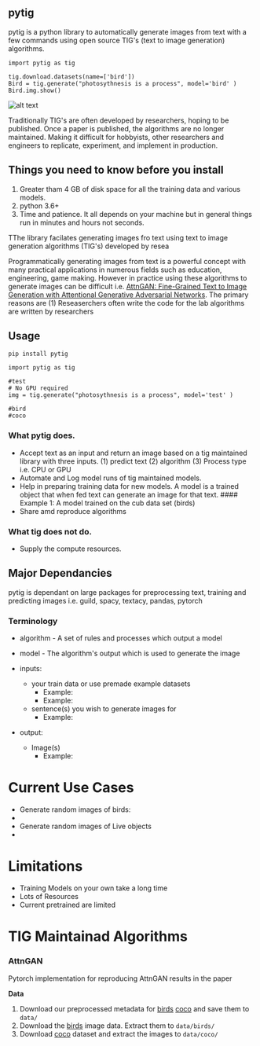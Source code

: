 ## pytig

pytig is a python library to automatically generate images from text with a few commands using open source TIG's (text to image generation) algorithms.

    import pytig as tig

    tig.download.datasets(name=['bird'])
    Bird = tig.generate("photosythnesis is a process", model='bird' )
    Bird.img.show()

   ![alt text](example_bird.PNG)

Traditionally TIG's are often developed by researchers, hoping to be published.  Once a paper is published, the algorithms are no longer maintained. Making it difficult for hobbyists, other researchers and engineers to replicate, experiment, and implement in production.

## Things you need to know before you install
1. Greater tham 4 GB of disk space for all the training data and various models.
2. python 3.6+
3. Time and patience.  It all depends on your machine but in general things run in minutes and hours not seconds.





TThe library facilates generating images fro text  using text to image generation algorithms (TIG's) developed by resea






Programmatically generating images from text is a powerful concept with many practical applications in numerous fields such as education, engineering, game making. However in practice using these algorithms to generate images can be difficult i.e. [AttnGAN: Fine-Grained Text to Image Generation
with Attentional Generative Adversarial Networks](http://openaccess.thecvf.com/content_cvpr_2018/papers/Xu_AttnGAN_Fine-Grained_Text_CVPR_2018_paper.pdf). The primary reasons are (1) Reseaserchers often write the code for the lab algorithms are written by researchers

## Usage
`pip install pytig`

    import pytig as tig

    #test
    # No GPU required
    img = tig.generate("photosythnesis is a process", model='test' )

    #bird
    #coco




### What pytig does.
- Accept text as an input and return an image based on a tig maintained library with three inputs.
    (1) predict text
    (2) algorithm
    (3) Process type i.e. CPU or GPU
- Automate and Log model runs of tig maintained models.
- Help in preparing training data for new models.  A model is a trained object that when fed text can generate an image for that text.
        #### Example 1:
        A model trained on the cub data set (birds)
- Share amd reproduce algorithms

### What tig does not do.
- Supply the compute resources.


## Major Dependancies
pytig is dependant on large packages for preprocessing text, training and predicting images i.e. guild, spacy, textacy, pandas, pytorch

### Terminology
- algorithm - A set of rules and processes which output a model
- model - The algorithm's output which is used to generate the image

- inputs:
    - your train data or use premade example datasets
        -   Example:
        -   Example:
    - sentence(s) you wish to generate images for
        -   Example:
- output:
    -  Image(s)
        -   Example:





# Current Use Cases
- Generate random images of birds:
-
- Generate random images of Live objects
-

# Limitations
- Training Models on your own take a long time
- Lots of Resources
- Current pretrained are limited



# TIG Maintainad Algorithms
### AttnGAN

Pytorch implementation for reproducing AttnGAN results in the paper

**Data**

1. Download our preprocessed metadata for [birds](https://drive.google.com/open?id=1O_LtUP9sch09QH3s_EBAgLEctBQ5JBSJ) [coco](https://drive.google.com/open?id=1rSnbIGNDGZeHlsUlLdahj0RJ9oo6lgH9) and save them to `data/`
2. Download the [birds](http://www.vision.caltech.edu/visipedia/CUB-200-2011.html) image data. Extract them to `data/birds/`
3. Download [coco](http://cocodataset.org/#download) dataset and extract the images to `data/coco/`
